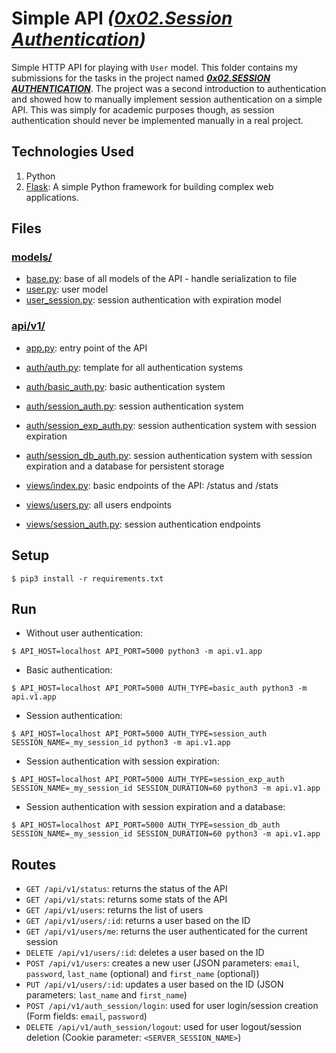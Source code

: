 # Simple API ___([0x02.Session Authentication](https://intranet.alxswe.com/projects/1241))___

Simple HTTP API for playing with `User` model. This folder contains my submissions for the tasks in the project named ___[0x02.SESSION AUTHENTICATION](https://intranet.alxswe.com/projects/1241)___. The project was a second introduction to authentication and showed how to manually implement session authentication on a simple API. This was simply for academic purposes though, as session authentication should never be implemented manually in a real project.


## Technologies Used
1. Python
2. [Flask](https://palletsprojects.com/p/flask): A simple Python framework for building complex web applications.


## Files

### [models/](models)

- [base.py](models/base.py): base of all models of the API - handle serialization to file
- [user.py](models/user.py): user model
- [user_session.py](models/user_session.py): session authentication with expiration model

### [api/v1/](api/v1)

- [app.py](api/v1/app.py): entry point of the API


- [auth/auth.py](api/v1/auth/auth.py): template for all authentication systems
- [auth/basic_auth.py](api/v1/auth/basic_auth.py): basic authentication system
- [auth/session_auth.py](api/v1/auth/session_auth.py): session authentication system
- [auth/session_exp_auth.py](api/v1/auth/session_exp_auth.py): session authentication system with session expiration
- [auth/session_db_auth.py](api/v1/auth/session_db_auth.py): session authentication system with session expiration and a database for persistent storage


- [views/index.py](api/v1/views/index.py): basic endpoints of the API: /status and /stats
- [views/users.py](api/v1/views/users.py): all users endpoints
- [views/session_auth.py](api/v1/views/session_auth.py): session authentication endpoints


## Setup

```
$ pip3 install -r requirements.txt
```


## Run
* Without user authentication:
```
$ API_HOST=localhost API_PORT=5000 python3 -m api.v1.app
```

* Basic authentication:
```
$ API_HOST=localhost API_PORT=5000 AUTH_TYPE=basic_auth python3 -m api.v1.app
```

* Session authentication:
```
$ API_HOST=localhost API_PORT=5000 AUTH_TYPE=session_auth SESSION_NAME=_my_session_id python3 -m api.v1.app
```

* Session authentication with session expiration:
```
$ API_HOST=localhost API_PORT=5000 AUTH_TYPE=session_exp_auth SESSION_NAME=_my_session_id SESSION_DURATION=60 python3 -m api.v1.app
```

* Session authentication with session expiration and a database:
```
$ API_HOST=localhost API_PORT=5000 AUTH_TYPE=session_db_auth SESSION_NAME=_my_session_id SESSION_DURATION=60 python3 -m api.v1.app
```


## Routes

- `GET /api/v1/status`: returns the status of the API
- `GET /api/v1/stats`: returns some stats of the API
- `GET /api/v1/users`: returns the list of users
- `GET /api/v1/users/:id`: returns a user based on the ID
- `GET /api/v1/users/me`: returns the user authenticated for the current session 
- `DELETE /api/v1/users/:id`: deletes a user based on the ID
- `POST /api/v1/users`: creates a new user (JSON parameters: `email`, `password`, `last_name` (optional) and `first_name` (optional))
- `PUT /api/v1/users/:id`: updates a user based on the ID (JSON parameters: `last_name` and `first_name`)
- `POST /api/v1/auth_session/login`: used for user login/session creation (Form fields: `email`, `password`)
- `DELETE /api/v1/auth_session/logout`: used for user logout/session deletion (Cookie parameter: `<SERVER_SESSION_NAME>`)
